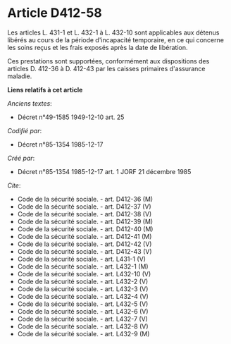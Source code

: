 # Article D412-58

Les articles L. 431-1 et L. 432-1 à L. 432-10 sont applicables aux détenus libérés au cours de la période d'incapacité
temporaire, en ce qui concerne les soins reçus et les frais exposés après la date de libération. 

Ces prestations sont supportées, conformément aux dispositions des articles D. 412-36 à D. 412-43 par les caisses primaires
d'assurance maladie.

**Liens relatifs à cet article**

_Anciens textes_:

  - Décret n°49-1585 1949-12-10 art. 25

_Codifié par_:

  - Décret n°85-1354 1985-12-17

_Créé par_:

  - Décret n°85-1354 1985-12-17 art. 1 JORF 21 décembre 1985

_Cite_:

  - Code de la sécurité sociale. - art. D412-36 (M)
  - Code de la sécurité sociale. - art. D412-37 (V)
  - Code de la sécurité sociale. - art. D412-38 (V)
  - Code de la sécurité sociale. - art. D412-39 (M)
  - Code de la sécurité sociale. - art. D412-40 (M)
  - Code de la sécurité sociale. - art. D412-41 (M)
  - Code de la sécurité sociale. - art. D412-42 (V)
  - Code de la sécurité sociale. - art. D412-43 (V)
  - Code de la sécurité sociale. - art. L431-1 (V)
  - Code de la sécurité sociale. - art. L432-1 (M)
  - Code de la sécurité sociale. - art. L432-10 (V)
  - Code de la sécurité sociale. - art. L432-2 (V)
  - Code de la sécurité sociale. - art. L432-3 (V)
  - Code de la sécurité sociale. - art. L432-4 (V)
  - Code de la sécurité sociale. - art. L432-5 (V)
  - Code de la sécurité sociale. - art. L432-6 (V)
  - Code de la sécurité sociale. - art. L432-7 (V)
  - Code de la sécurité sociale. - art. L432-8 (V)
  - Code de la sécurité sociale. - art. L432-9 (M)
